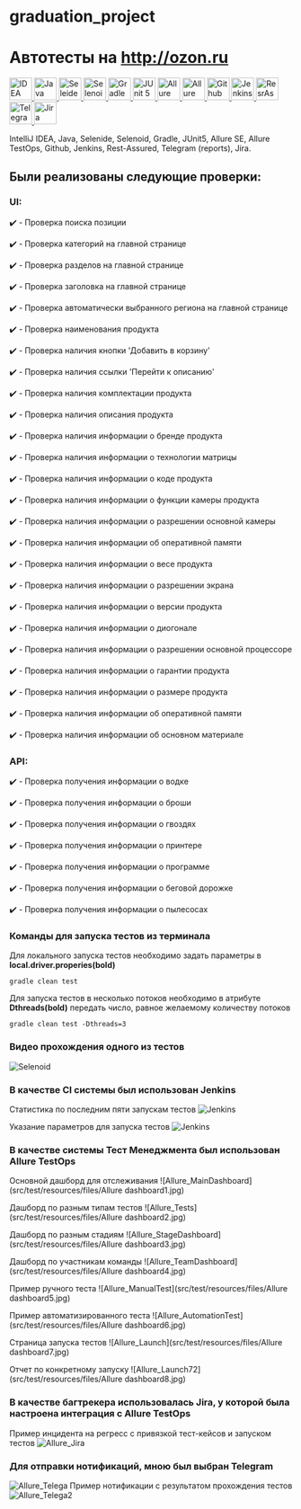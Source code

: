 # graduation_project
# Автотесты на http://ozon.ru

<a href="https://www.jetbrains.com/idea/">
    <img src="https://starchenkov.pro/qa-guru/img/skills/Intelij_IDEA.svg" width="40" height="40"  alt="IDEA"/>
</a>
<a href="https://www.jetbrains.com/idea/">
    <img src="https://starchenkov.pro/qa-guru/img/skills/Java.svg" width="40" height="40"  alt="Java"/>
</a>
<a href="https://www.jetbrains.com/idea/">
    <img src="https://starchenkov.pro/qa-guru/img/skills/Selenide.svg" width="40" height="40"  alt="Seleide"/>
</a>
<a href="https://www.jetbrains.com/idea/">
    <img src="https://starchenkov.pro/qa-guru/img/skills/Selenoid.svg" width="40" height="40"  alt="Selenoid"/>
</a>
<a href="https://www.jetbrains.com/idea/">
    <img src="https://starchenkov.pro/qa-guru/img/skills/Gradle.svg" width="40" height="40"  alt="Gradle"/>
</a>
<a href="https://www.jetbrains.com/idea/">
    <img src="https://starchenkov.pro/qa-guru/img/skills/JUnit5.svg" width="40" height="40"  alt="JUnit 5"/>
</a>
<a href="https://www.jetbrains.com/idea/">
    <img src="https://starchenkov.pro/qa-guru/img/skills/Allure_Report.svg" width="40" height="40"  alt="Allure SE"/>
</a>
<a href="https://www.jetbrains.com/idea/">
    <img src="https://starchenkov.pro/qa-guru/img/skills/Allure_EE.svg" width="40" height="40"  alt="Allure EE"/>
</a>
<a href="https://www.jetbrains.com/idea/">
    <img src="https://starchenkov.pro/qa-guru/img/skills/Github.svg" width="40" height="40"  alt="Github"/>
</a>
<a href="https://www.jetbrains.com/idea/">
    <img src="https://starchenkov.pro/qa-guru/img/skills/Jenkins.svg" width="40" height="40"  alt="Jenkins"/>
</a>
<a href="https://www.jetbrains.com/idea/">
    <img src="https://starchenkov.pro/qa-guru/img/skills/Rest-Assured.svg" width="40" height="40"  alt="ResrAssured"/>
</a>
<a href="https://www.jetbrains.com/idea/">
    <img src="https://starchenkov.pro/qa-guru/img/skills/Telegram.svg" width="40" height="40"  alt="Telegram"/>
</a>
<a href="https://www.jetbrains.com/idea/">
    <img src="https://starchenkov.pro/qa-guru/img/skills/Jira.svg" width="40" height="40"  alt="Jira"/>
</a>

IntelliJ IDEA, Java, Selenide, Selenoid, Gradle, JUnit5, Allure SE, Allure TestOps, Github, Jenkins, Rest-Assured, Telegram (reports), Jira.

## Были реализованы следующие проверки:
### UI:

:heavy_check_mark: - Проверка поиска позиции

:heavy_check_mark: - Проверка категорий на главной странице

:heavy_check_mark: - Проверка разделов на главной странице

:heavy_check_mark: - Проверка заголовка на главной странице

:heavy_check_mark: - Проверка автоматически выбранного региона на главной странице

:heavy_check_mark: - Проверка наименования продукта

:heavy_check_mark: - Проверка наличия кнопки 'Добавить в корзину'

:heavy_check_mark: - Проверка наличия ссылки 'Перейти к описанию'

:heavy_check_mark: - Проверка наличия комплектации продукта

:heavy_check_mark: - Проверка наличия описания продукта

:heavy_check_mark: - Проверка наличия информации о бренде продукта

:heavy_check_mark: - Проверка наличия информации о технологии матрицы

:heavy_check_mark: - Проверка наличия информации о коде продукта

:heavy_check_mark: - Проверка наличия информации о функции камеры продукта

:heavy_check_mark: - Проверка наличия информации о разрешении основной камеры

:heavy_check_mark: - Проверка наличия информации об оперативной памяти

:heavy_check_mark: - Проверка наличия информации о весе продукта

:heavy_check_mark: - Проверка наличия информации о разрешении экрана

:heavy_check_mark: - Проверка наличия информации о версии продукта

:heavy_check_mark: - Проверка наличия информации о диогонале

:heavy_check_mark: - Проверка наличия информации о разрешении основной процессоре

:heavy_check_mark: - Проверка наличия информации о гарантии продукта

:heavy_check_mark: - Проверка наличия информации о размере продукта

:heavy_check_mark: - Проверка наличия информации об оперативной памяти

:heavy_check_mark: - Проверка наличия информации об основном материале

### API:

:heavy_check_mark: - Проверка получения информации о водке

:heavy_check_mark: - Проверка получения информации о броши

:heavy_check_mark: - Проверка получения информации о гвоздях

:heavy_check_mark: - Проверка получения информации о принтере

:heavy_check_mark: - Проверка получения информации о программе

:heavy_check_mark: - Проверка получения информации о беговой дорожке

:heavy_check_mark: - Проверка получения информации о пылесосах

### Команды для запуска тестов из терминала
Для локального запуска тестов необходимо задать параметры в __local.driver.properies(bold)__
```
gradle clean test
```
Для запуска тестов в несколько потоков необходимо в атрибуте __Dthreads(bold)__ передать число, равное желаемому количеству потоков
```
gradle clean test -Dthreads=3
```

### Видео прохождения одного из тестов
![Selenoid](src/test/resources/files/Selenoid.gif)

### В качестве CI системы был использован Jenkins
Статистика по последним пяти запускам тестов
![Jenkins](src/test/resources/files/Jenkins.jpg)

Указание параметров для запуска тестов
![Jenkins](src/test/resources/files/Jenkins1.jpg)

### В качестве системы Тест Менеджмента был использован Allure TestOps
Основной дашборд для отслеживания
![Allure_MainDashboard](src/test/resources/files/Allure dashboard1.jpg)

Дашборд по разным типам тестов
![Allure_Tests](src/test/resources/files/Allure dashboard2.jpg)

Дашборд по разным стадиям
![Allure_StageDashboard](src/test/resources/files/Allure dashboard3.jpg)

Дашборд по участникам команды
![Allure_TeamDashboard](src/test/resources/files/Allure dashboard4.jpg)

Пример ручного теста
![Allure_ManualTest](src/test/resources/files/Allure dashboard5.jpg)

Пример автоматизированного теста
![Allure_AutomationTest](src/test/resources/files/Allure dashboard6.jpg)

Страница запуска тестов
![Allure_Launch](src/test/resources/files/Allure dashboard7.jpg)

Отчет по конкретному запуску
![Allure_Launch72](src/test/resources/files/Allure dashboard8.jpg)

### В качестве багтрекера использовалась Jira, у которой была настроена интеграция с Allure TestOps
Пример инцидента на регресс с привязкой тест-кейсов и запуском тестов
![Allure_Jira](src/test/resources/files/JIRA.jpg)

### Для отправки нотификаций, мною был выбран Telegram
![Allure_Telega](src/test/resources/files/Notifications.gif)
Пример нотификации с результатом прохождения тестов
![Allure_Telega2](src/test/resources/files/Notifications.jpg)
